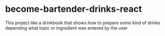 # become-bartender-drinks-react
This project like a drinkbook that shows how to prepare some kind of drinks depending what topic or ingredient was entered by the user
